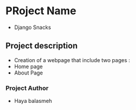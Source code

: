 # PRoject Name

- Django Snacks

## Project description

- Creation of a webpage that include two pages :
- Home page
- About Page

### Project Author

- Haya balasmeh
